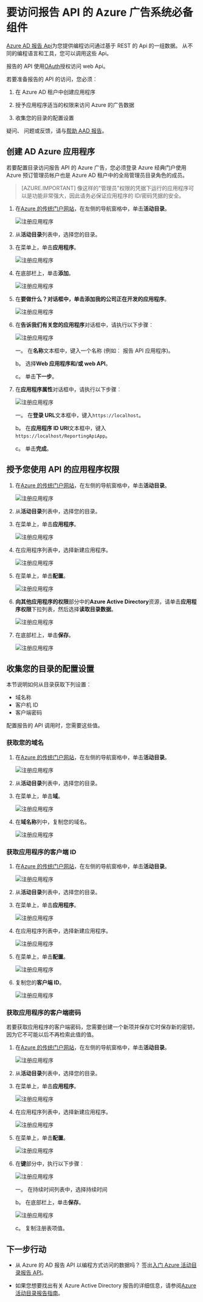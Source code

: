 <properties
    pageTitle="若要访问报告 API 的 Azure 广告的先决条件。 |Microsoft Azure"
    description="了解有关访问报告 API 的 Azure 广告的前提条件"
    services="active-directory"
    documentationCenter=""
    authors="dhanyahk"
    manager="femila"
    editor=""/>

<tags
    ms.service="active-directory"
    ms.devlang="na"
    ms.topic="article"
    ms.tgt_pltfrm="na"
    ms.workload="identity"
    ms.date="09/25/2016"
    ms.author="dhanyahk;markvi"/>

# <a name="prerequisites-to-access-the-azure-ad-reporting-api"></a>要访问报告 API 的 Azure 广告系统必备组件 

[Azure AD 报告 Api](https://msdn.microsoft.com/library/azure/ad/graph/howto/azure-ad-reports-and-events-preview)为您提供编程访问通过基于 REST 的 Api 的一组数据。 从不同的编程语言和工具，您可以调用这些 Api。

报告的 API 使用[OAuth](https://msdn.microsoft.com/library/azure/dn645545.aspx)授权访问 web Api。 

若要准备报告的 API 的访问，您必须︰

1. 在 Azure AD 租户中创建应用程序 

2. 授予应用程序适当的权限来访问 Azure 的广告数据

3. 收集您的目录的配置设置

疑问、 问题或反馈，请与[帮助 AAD 报告](mailto:aadreportinghelp@microsoft.com)。


## <a name="create-an-azure-ad-application"></a>创建 AD Azure 应用程序

若要配置目录访问报告 API 的 Azure 广告，您必须登录 Azure 经典门户使用 Azure 预订管理员帐户也是 Azure AD 租户中的全局管理员目录角色的成员。

> [AZURE.IMPORTANT] 像这样的"管理员"权限的凭据下运行的应用程序可以是功能非常强大，因此请务必保证应用程序的 ID/密码凭据的安全。


1. 在[Azure 的传统门户网站](https://manage.windowsazure.com)，在左侧的导航窗格中，单击**活动目录**。

    ![注册应用程序](./media/active-directory-reporting-api-prerequisites/01.png) 

2. 从**活动目录**列表中，选择您的目录。

3. 在菜单上，单击**应用程序**。

    ![注册应用程序](./media/active-directory-reporting-api-prerequisites/02.png) 

4. 在底部栏上，单击**添加**。

    ![注册应用程序](./media/active-directory-reporting-api-prerequisites/03.png) 

5. 在**要做什么？**对话框中，单击**添加我的公司正在开发的应用程序**。 

    ![注册应用程序](./media/active-directory-reporting-api-prerequisites/04.png) 


6. 在**告诉我们有关您的应用程序**对话框中，请执行以下步骤︰ 

    ![注册应用程序](./media/active-directory-reporting-api-prerequisites/05.png) 

    一。 在**名称**文本框中，键入一个名称 (例如︰ 报告 API 应用程序)。

    b。 选择**Web 应用程序和/或 web API**。

    c。 单击**下一步**。


7. 在**应用程序属性**对话框中，请执行以下步骤︰ 

    ![注册应用程序](./media/active-directory-reporting-api-prerequisites/06.png) 

    一。 在**登录 URL**文本框中，键入`https://localhost`。

    b。 在**应用程序 ID URI**文本框中，键入```https://localhost/ReportingApiApp```。

    c。 单击**完成**。



## <a name="grant-your-application-permission-to-use-the-api"></a>授予您使用 API 的应用程序权限

1. 在[Azure 的传统门户网站](https://manage.windowsazure.com/)，在左侧的导航窗格中，单击**活动目录**。

    ![注册应用程序](./media/active-directory-reporting-api-prerequisites/01.png) 

2. 从**活动目录**列表中，选择您的目录。

3. 在菜单上，单击**应用程序**。

    ![注册应用程序](./media/active-directory-reporting-api-prerequisites/02.png)


3. 在应用程序列表中，选择新建应用程序。

    ![注册应用程序](./media/active-directory-reporting-api-prerequisites/07.png)

4. 在菜单上，单击**配置**。

    ![注册应用程序](./media/active-directory-reporting-api-prerequisites/08.png)


5. **向其他应用程序的权限**部分中的**Azure Active Directory**资源，请单击**应用程序权限**下拉列表，然后选择**读取目录数据**。

    ![注册应用程序](./media/active-directory-reporting-api-prerequisites/09.png)


5. 在底部栏上，单击**保存**。

    ![注册应用程序](./media/active-directory-reporting-api-prerequisites/10.png)


## <a name="gather-configuration-settings-from-your-directory"></a>收集您的目录的配置设置

本节说明如何从目录获取下列设置︰

- 域名称
- 客户机 ID
- 客户端密码

配置报告的 API 调用时，您需要这些值。 


### <a name="get-your-domain-name"></a>获取您的域名

1. 在[Azure 的传统门户网站](https://manage.windowsazure.com)，在左侧的导航窗格中，单击**活动目录**。

    ![注册应用程序](./media/active-directory-reporting-api-prerequisites/01.png) 

2. 从**活动目录**列表中，选择您的目录。

3. 在菜单上，单击**域**。

    ![注册应用程序](./media/active-directory-reporting-api-prerequisites/11.png) 

4. 在**域名称**列中，复制您的域名。

    ![注册应用程序](./media/active-directory-reporting-api-prerequisites/12.png) 


### <a name="get-the-applications-client-id"></a>获取应用程序的客户端 ID

1. 在[Azure 的传统门户网站](https://manage.windowsazure.com)，在左侧的导航窗格中，单击**活动目录**。

    ![注册应用程序](./media/active-directory-reporting-api-prerequisites/01.png) 

2. 从**活动目录**列表中，选择您的目录。

3. 在菜单上，单击**应用程序**。

    ![注册应用程序](./media/active-directory-reporting-api-prerequisites/02.png) 

4. 在应用程序列表中，选择新建应用程序。

    ![注册应用程序](./media/active-directory-reporting-api-prerequisites/07.png)

4. 在菜单上，单击**配置**。

    ![注册应用程序](./media/active-directory-reporting-api-prerequisites/08.png)

4. 复制您的**客户端 ID**。

    ![注册应用程序](./media/active-directory-reporting-api-prerequisites/13.png)


### <a name="get-the-applications-client-secret"></a>获取应用程序的客户端密码

若要获取应用程序的客户端密码，您需要创建一个新项并保存它时保存新的密钥，因为它不可能以后不再检索此值的值。

1. 在[Azure 的传统门户网站](https://manage.windowsazure.com)，在左侧的导航窗格中，单击**活动目录**。

    ![注册应用程序](./media/active-directory-reporting-api-prerequisites/01.png) 

2. 从**活动目录**列表中，选择您的目录。

3. 在菜单上，单击**应用程序**。

    ![注册应用程序](./media/active-directory-reporting-api-prerequisites/02.png) 

4. 在应用程序列表中，选择新建应用程序。

    ![注册应用程序](./media/active-directory-reporting-api-prerequisites/07.png)

4. 在菜单上，单击**配置**。

    ![注册应用程序](./media/active-directory-reporting-api-prerequisites/08.png)

5. 在**键**部分中，执行以下步骤︰ 

    ![注册应用程序](./media/active-directory-reporting-api-prerequisites/14.png)

    一。 在持续时间列表中，选择持续时间

    b。 在底部栏上，单击**保存**。

    ![注册应用程序](./media/active-directory-reporting-api-prerequisites/10.png)

    c。 复制注册表项值。

## <a name="next-steps"></a>下一步行动

- 从 Azure 的 AD 报告 API 以编程方式访问的数据吗？ 签出[入门 Azure 活动目录报告 API](active-directory-reporting-api-getting-started.md)。

- 如果您想要找出有关 Azure Active Directory 报告的详细信息，请参阅[Azure 活动目录报告指南](active-directory-reporting-guide.md)。  
